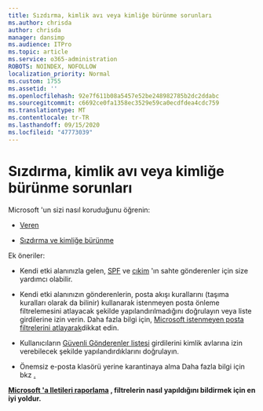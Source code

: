 ```yaml
---
title: Sızdırma, kimlik avı veya kimliğe bürünme sorunları
ms.author: chrisda
author: chrisda
manager: dansimp
ms.audience: ITPro
ms.topic: article
ms.service: o365-administration
ROBOTS: NOINDEX, NOFOLLOW
localization_priority: Normal
ms.custom: 1755
ms.assetid: ''
ms.openlocfilehash: 92e7f611b08a5457e52be248982785b2dc2ddabc
ms.sourcegitcommit: c6692ce0fa1358ec3529e59ca0ecdfdea4cdc759
ms.translationtype: MT
ms.contentlocale: tr-TR
ms.lasthandoff: 09/15/2020
ms.locfileid: "47773039"
---
```

# <a name="issues-with-spoofing-phishing-or-impersonation"></a>Sızdırma, kimlik avı veya kimliğe bürünme sorunları

Microsoft 'un sizi nasıl koruduğunu öğrenin:

- [Veren](https://docs.microsoft.com/microsoft-365/security/office-365-security/anti-spoofing-protection)

- [Sızdırma ve kimliğe bürünme](https://docs.microsoft.com/microsoft-365/security/office-365-security/atp-anti-phishing)

Ek öneriler:

- Kendi etki alanınızla gelen, [SPF](https://docs.microsoft.com/microsoft-365/security/office-365-security/set-up-spf-in-office-365-to-help-prevent-spoofing) ve [cıkim](https://docs.microsoft.com/microsoft-365/security/office-365-security/use-dkim-to-validate-outbound-email) 'ın sahte gönderenler için size yardımcı olabilir.

- Kendi etki alanınızın gönderenlerin, posta akışı kurallarını (taşıma kuralları olarak da bilinir) kullanarak istenmeyen posta önleme filtrelemesini atlayacak şekilde yapılandırılmadığını doğrulayın veya liste girdilerine izin verin. Daha fazla bilgi için, [Microsoft istenmeyen posta filtrelerini atlayarak](https://docs.microsoft.com/exchange/troubleshoot/antispam/cautions-against-bypassing-spam-filters)dikkat edin.

- Kullanıcıların [Güvenli Gönderenler listesi](https://support.office.com/article/BE1BAEA0-BEAB-4A30-B968-9004332336CE) girdilerini kimlik avlarına izin verebilecek şekilde yapılandırdıklarını doğrulayın.

- Önemsiz e-posta klasörü yerine karantinaya alma Daha fazla bilgi için bkz [.](https://docs.microsoft.com/microsoft-365/security/office-365-security/quarantine-email-messages)

**[Microsoft 'a Iletileri raporlama](https://support.office.com/article/b5caa9f1-cdf3-4443-af8c-ff724ea719d2) , filtrelerin nasıl yapıldığını bildirmek için en iyi yoldur.**
